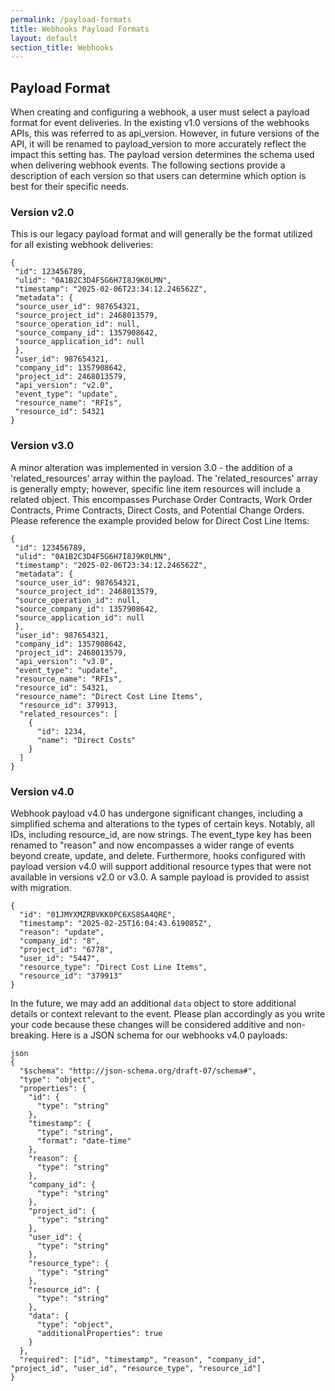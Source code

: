 ```yaml
---
permalink: /payload-formats
title: Webhooks Payload Formats
layout: default
section_title: Webhooks
---
```


## Payload Format

When creating and configuring a webhook, a user must select a payload format for event deliveries.  In the existing v1.0 versions of the webhooks APIs, this was referred to as api_version. However, in future versions of the API, it will be renamed to payload_version to more accurately reflect the impact this setting has. The payload version determines the schema used when delivering webhook events. The following sections provide a description of each version so that users can determine which option is best for their specific needs.

### Version v2.0
This is our legacy payload format and will generally be the format utilized for all existing webhook deliveries:

```
{
 "id": 123456789,
 "ulid": "0A1B2C3D4F5G6H7I8J9K0LMN",
 "timestamp": "2025-02-06T23:34:12.246562Z",
 "metadata": {
 "source_user_id": 987654321,
 "source_project_id": 2468013579,
 "source_operation_id": null,
 "source_company_id": 1357908642,
 "source_application_id": null
 },
 "user_id": 987654321,
 "company_id": 1357908642,
 "project_id": 2468013579,
 "api_version": "v2.0",
 "event_type": "update",
 "resource_name": "RFIs",
 "resource_id": 54321
}
```

### Version v3.0
A minor alteration was implemented in version 3.0 - the addition of a 'related_resources' array within the payload. The 'related_resources' array is generally empty; however, specific line item resources will include a related object. This encompasses Purchase Order Contracts, Work Order Contracts, Prime Contracts, Direct Costs, and Potential Change Orders. Please reference the example provided below for Direct Cost Line Items:

```
{
 "id": 123456789,
 "ulid": "0A1B2C3D4F5G6H7I8J9K0LMN",
 "timestamp": "2025-02-06T23:34:12.246562Z",
 "metadata": {
 "source_user_id": 987654321,
 "source_project_id": 2468013579,
 "source_operation_id": null,
 "source_company_id": 1357908642,
 "source_application_id": null
 },
 "user_id": 987654321,
 "company_id": 1357908642,
 "project_id": 2468013579,
 "api_version": "v3.0",
 "event_type": "update",
 "resource_name": "RFIs",
 "resource_id": 54321,
 "resource_name": "Direct Cost Line Items",
  "resource_id": 379913,
  "related_resources": [
    {
      "id": 1234,
      "name": "Direct Costs"
    }
  ]
}
```

### Version v4.0
Webhook payload v4.0 has undergone significant changes, including a simplified schema and alterations to the types of certain keys. Notably, all IDs, including resource_id, are now strings. The event_type key has been renamed to "reason" and now encompasses a wider range of events beyond create, update, and delete. Furthermore, hooks configured with payload version v4.0 will support additional resource types that were not available in versions v2.0 or v3.0.  A sample payload is provided to assist with migration.

```
{
  "id": "01JMYXMZRBVKK0PC6XS8SA4QRE",
  "timestamp": "2025-02-25T16:04:43.619085Z",
  "reason": "update",
  "company_id": "8",
  "project_id": "6778",
  "user_id": "5447",
  "resource_type": "Direct Cost Line Items",
  "resource_id": "379913"
}
```
In the future, we may add an additional ```data``` object to store additional details or context relevant to the event.  Please plan accordingly as you write your code because these changes will be considered additive and non-breaking.  Here is a JSON schema for our webhooks v4.0 payloads:

```
json
{
  "$schema": "http://json-schema.org/draft-07/schema#",
  "type": "object",
  "properties": {
    "id": {
      "type": "string"
    },
    "timestamp": {
      "type": "string",
      "format": "date-time"
    },
    "reason": {
      "type": "string"
    },
    "company_id": {
      "type": "string"
    },
    "project_id": {
      "type": "string"
    },
    "user_id": {
      "type": "string"
    },
    "resource_type": {
      "type": "string"
    },
    "resource_id": {
      "type": "string"
    },
    "data": {
      "type": "object",
      "additionalProperties": true
    }
  },
  "required": ["id", "timestamp", "reason", "company_id", "project_id", "user_id", "resource_type", "resource_id"]
}
``` 

